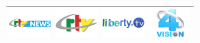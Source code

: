 | ![](https://raw.githubusercontent.com/RevGear/logo/master/Countries/CM/CRTV-News.png) | ![](https://raw.githubusercontent.com/RevGear/logo/master/Countries/CM/CRTV.png) | ![](https://raw.githubusercontent.com/RevGear/logo/master/Countries/CM/Liberty-TV.png) | ![](https://raw.githubusercontent.com/RevGear/logo/master/Countries/CM/Vision4.png)  | 
|:---:|:---:|:---:|:---:| 	

